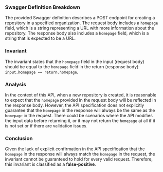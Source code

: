 ### Swagger Definition Breakdown
The provided Swagger definition describes a POST endpoint for creating a repository in a specified organization. The request body includes a `homepage` field, which is a string representing a URL with more information about the repository. The response body also includes a `homepage` field, which is a string that is expected to be a URL.

### Invariant
The invariant states that the `homepage` field in the input (request body) should be equal to the `homepage` field in the return (response body): `input.homepage == return.homepage`.

### Analysis
In the context of this API, when a new repository is created, it is reasonable to expect that the `homepage` provided in the request body will be reflected in the response body. However, the API specification does not explicitly guarantee that the `homepage` in the response will always be the same as the `homepage` in the request. There could be scenarios where the API modifies the input data before returning it, or it may not return the `homepage` at all if it is not set or if there are validation issues.

### Conclusion
Given the lack of explicit confirmation in the API specification that the `homepage` in the response will always match the `homepage` in the request, the invariant cannot be guaranteed to hold for every valid request. Therefore, this invariant is classified as a **false-positive**.

